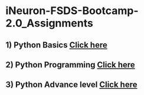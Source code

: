 # iNeuron-FSDS-Bootcamp-2.0_Assignments

## 1) Python Basics [Click here](https://github.com/idealraushan/iNeuron-FSDS-Bootcamp-2.0_Assignments/tree/Python_Basics)

## 2) Python Programming [Click here](https://github.com/idealraushan/iNeuron-FSDS-Bootcamp-2.0_Assignments/tree/Python_Programming)

## 3) Python Advance level [Click here](https://github.com/idealraushan/iNeuron-FSDS-Bootcamp-2.0_Assignments/tree/Python_Advance)
